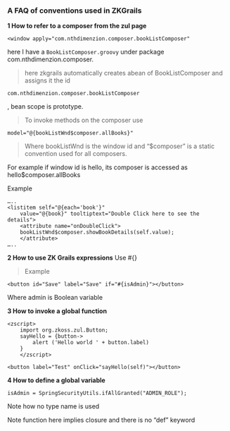 ### A FAQ of conventions used in ZKGrails ###

**1 How to refer to a composer from the zul page**
```
<window apply="com.nthdimenzion.composer.bookListComposer"
```

here I have a `BookListComposer.groovy` under package com.nthdimenzion.composer.

> here zkgrails automatically creates abean of BookListComposer and   assigns     it the id

```
com.nthdimenzion.composer.bookListComposer
```
, bean scope is prototype.

> To invoke methods on the composer use
```
model="@{bookListWnd$composer.allBooks}"
```

> Where bookListWnd is the window id and “$composer” is a static convention      used for all composers.

For example if window id is hello, its composer is accessed as hello$composer.allBooks

Example
```
…..
<listitem self="@{each='book'}" 
	value="@{book}" tooltiptext="Double Click here to see the details">
	<attribute name="onDoubleClick">
	bookListWnd$composer.showBookDetails(self.value);
	</attribute>
…..
```



**2	How to use ZK Grails expressions**
Use #{}
> Example
```
<button id="Save" label="Save" if="#{isAdmin}"></button>
```
Where admin is Boolean variable


**3	How to invoke a global function**
```
<zscript>
	import org.zkoss.zul.Button;
	sayHello = {button->
		alert ('Hello world ' + button.label)
	}
	</zscript>
```

```
<button label="Test" onClick="sayHello(self)"></button>
```


**4	How to define a global variable**
```
isAdmin = SpringSecurityUtils.ifAllGranted("ADMIN_ROLE");
```
Note how no type name is used

Note function here implies closure and there is no “def” keyword